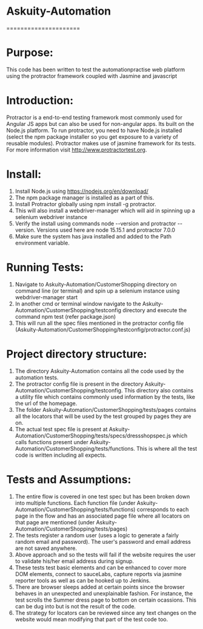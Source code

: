 # Askuity-Automation
=====================

Purpose:
=========
This code has been written to test the automationpractise web platform using the protractor framework coupled with Jasmine and javascript

Introduction:
==============
Protractor is a end-to-end testing framework most commonly used for Angular JS apps but can also be used for non-angular apps. Its built on the Node.js platform. To run protractor, you need to have Node.js installed (select the npm package installer so you get exposure to a variety of reusable modules).
Protractor makes use of jasmine framework for its tests.
For more information visit http://www.protractortest.org.

Install:
========
1. Install Node.js using https://nodejs.org/en/download/
2. The npm package manager is installed as a part of this.
3. Install Protractor globally using npm install -g protractor.
4. This will also install a webdriver-manager which will aid in spinning up a selenium webdriver instance
5. Verify the install using commands node --version and protractor --version. Versions used here are node 15.15.1 and protractor 7.0.0
6. Make sure the system has java installed and added to the Path environment variable.

Running Tests:
===============
1. Navigate to Askuity-Automation/CustomerShopping directory on command line (or terminal) and spin up a selenium instance using webdriver-manager start
2. In another cmd or terminal window navigate to the Askuity-Automation/CustomerShopping/testconfig directory and execute the command npm test (refer package.json)
3. This will run all the spec files mentioned in the protractor config file (Askuity-Automation/CustomerShopping/testconfig/protractor.conf.js)

Project directory structure:
=============================
1. The directory Askuity-Automation contains all the code used by the automation tests.
2. The protractor config file is present in the directory Askuity-Automation/CustomerShopping/testconfig. This directory also contains a utility file which contains commonly used information by the tests, like the url of the homepage.
3. The folder Askuity-Automation/CustomerShopping/tests/pages contains all the locators that will be used by the test grouped by pages they are on.
4. The actual test spec file is present at Askuity-Automation/CustomerShopping/tests/specs/dressshopspec.js which calls functions present under Askuity-Automation/CustomerShopping/tests/functions. This is where all the test code is written including all expects.

Tests and Assumptions:
=======================
1. The entire flow is covered in one test spec but has been broken down into multiple functions. Each function file (under Askuity-Automation/CustomerShopping/tests/functions) corresponds to each page in the flow and has an associated page file where all locators on that page are mentioned (under Askuity-Automation/CustomerShopping/tests/pages)
2. The tests register a random user (uses a logic to generate a fairly random email and password). The user's password and email address are not saved anywhere.
3. Above approach and so the tests will fail if the website requires the user to validate his/her email address during signup.
4. These tests test basic elements and can be enhanced to cover more DOM elements, connect to sauceLabs, capture reports via jasmine reporter tools as well as can be hooked up to Jenkins.
5. There are browser sleeps added at certain points since the browser behaves in an unexpected and unexplainable fashion. For instance, the test scrolls the Summer dress page to bottom on certain ocassions. This can be dug into but is not the result of the code.
6. The strategy for locators can be reviewed since any text changes on the website would mean modifying that part of the test code too.
